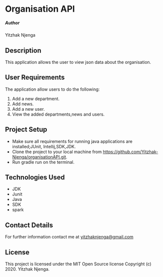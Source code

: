 # Organisation API

##### Author
Yitzhak Njenga

## Description
This application allows the user to view json data about the organisation.

## User Requirements
The application allow users to do the following:
1. Add a new department.
2. Add news.
3. Add a new user.
4. View the added departments,news and users.



## Project Setup
* Make sure all requirements for running java applications are installed;JUnit, Intellij,SDK,JDK.
* Clone the project to your local machine from https://github.com/Yitzhak-Njenga/organisationAPI.git.
* Run gradle run on the terminal.
 
 
 
## Technologies Used

* JDK 
* Junit
* Java
* SDK
* spark



## Contact Details
For further information contact me at yitzhaknjenga@gmail.com



## License
This project is licensed under the MIT Open Source license Copyright (c) 2020. Yitzhak Njenga.